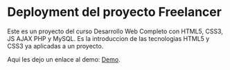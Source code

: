 # Deployment del proyecto Freelancer
Este es un proyecto del curso Desarrollo Web Completo con HTML5, CSS3, JS AJAX PHP y MySQL. Es la introduccion de las tecnologias HTML5 y CSS3 ya aplicadas a un proyecto.

Aqui les dejo un enlace al demo: [Demo](https://dreamy-sable-8584d8.netlify.app).
